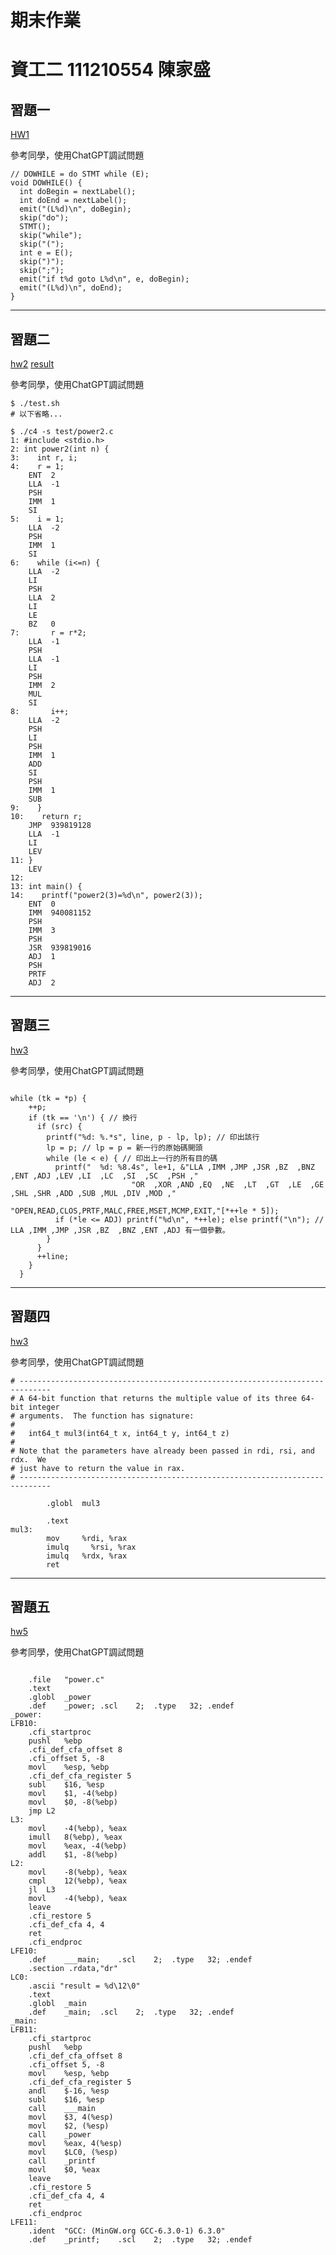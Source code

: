 # 期末作業
# 資工二 111210554 陳家盛

## 習題一

[HW1](https://github.com/Jonathan-es/_sp/tree/main/hw1/03c-compiler3)

參考同學，使用ChatGPT調試問題
```
// DOWHILE = do STMT while (E);
void DOWHILE() {
  int doBegin = nextLabel();
  int doEnd = nextLabel();
  emit("(L%d)\n", doBegin);
  skip("do");
  STMT();
  skip("while");
  skip("(");
  int e = E();
  skip(")");
  skip(";");
  emit("if t%d goto L%d\n", e, doBegin);
  emit("(L%d)\n", doEnd);
}

```

---

## 習題二

[hw2](https://github.com/Jonathan-es/_sp/tree/main/hw2)
[result](https://github.com/Jonathan-es/_sp/blob/main/hw2/result.md)

參考同學，使用ChatGPT調試問題
```
$ ./test.sh
# 以下省略...

$ ./c4 -s test/power2.c
1: #include <stdio.h>
2: int power2(int n) {
3:    int r, i;
4:    r = 1;
    ENT  2
    LLA  -1
    PSH 
    IMM  1
    SI  
5:    i = 1;
    LLA  -2
    PSH 
    IMM  1
    SI  
6:    while (i<=n) {
    LLA  -2
    LI  
    PSH 
    LLA  2
    LI  
    LE  
    BZ   0
7:       r = r*2;
    LLA  -1
    PSH 
    LLA  -1
    LI  
    PSH 
    IMM  2
    MUL 
    SI  
8:       i++;
    LLA  -2
    PSH 
    LI  
    PSH 
    IMM  1
    ADD 
    SI  
    PSH 
    IMM  1
    SUB 
9:    }
10:    return r;
    JMP  939819128
    LLA  -1
    LI  
    LEV 
11: }
    LEV 
12: 
13: int main() {
14:    printf("power2(3)=%d\n", power2(3));
    ENT  0
    IMM  940081152
    PSH 
    IMM  3
    PSH 
    JSR  939819016
    ADJ  1
    PSH 
    PRTF
    ADJ  2
```

---

## 習題三

[hw3](https://github.com/Jonathan-es/_sp/tree/main/hw3)

參考同學，使用ChatGPT調試問題
```
```
```
while (tk = *p) {
    ++p;
    if (tk == '\n') { // 換行
      if (src) {
        printf("%d: %.*s", line, p - lp, lp); // 印出該行
        lp = p; // lp = p = 新一行的原始碼開頭
        while (le < e) { // 印出上一行的所有目的碼
          printf("  %d: %8.4s", le+1, &"LLA ,IMM ,JMP ,JSR ,BZ  ,BNZ ,ENT ,ADJ ,LEV ,LI  ,LC  ,SI  ,SC  ,PSH ,"
                           "OR  ,XOR ,AND ,EQ  ,NE  ,LT  ,GT  ,LE  ,GE  ,SHL ,SHR ,ADD ,SUB ,MUL ,DIV ,MOD ,"
                           "OPEN,READ,CLOS,PRTF,MALC,FREE,MSET,MCMP,EXIT,"[*++le * 5]);
          if (*le <= ADJ) printf("%d\n", *++le); else printf("\n"); // LLA ,IMM ,JMP ,JSR ,BZ  ,BNZ ,ENT ,ADJ 有一個參數。
        }
      }
      ++line;
    }
  }
```

---

## 習題四

[hw3](https://github.com/Jonathan-es/_sp/tree/main/hw4)

參考同學，使用ChatGPT調試問題
```
# -----------------------------------------------------------------------------
# A 64-bit function that returns the multiple value of its three 64-bit integer
# arguments.  The function has signature:
#
#   int64_t mul3(int64_t x, int64_t y, int64_t z)
#
# Note that the parameters have already been passed in rdi, rsi, and rdx.  We
# just have to return the value in rax.
# -----------------------------------------------------------------------------

        .globl  mul3
        
        .text
mul3:
        mov     %rdi, %rax
        imulq     %rsi, %rax
        imulq   %rdx, %rax
        ret    
```

---

## 習題五

[hw5](https://github.com/Jonathan-es/_sp/tree/main/hw5)

參考同學，使用ChatGPT調試問題

```
```
```
	.file	"power.c"
	.text
	.globl	_power
	.def	_power;	.scl	2;	.type	32;	.endef
_power:
LFB10:
	.cfi_startproc
	pushl	%ebp
	.cfi_def_cfa_offset 8
	.cfi_offset 5, -8
	movl	%esp, %ebp
	.cfi_def_cfa_register 5
	subl	$16, %esp
	movl	$1, -4(%ebp)
	movl	$0, -8(%ebp)
	jmp	L2
L3:
	movl	-4(%ebp), %eax
	imull	8(%ebp), %eax
	movl	%eax, -4(%ebp)
	addl	$1, -8(%ebp)
L2:
	movl	-8(%ebp), %eax
	cmpl	12(%ebp), %eax
	jl	L3
	movl	-4(%ebp), %eax
	leave
	.cfi_restore 5
	.cfi_def_cfa 4, 4
	ret
	.cfi_endproc
LFE10:
	.def	___main;	.scl	2;	.type	32;	.endef
	.section .rdata,"dr"
LC0:
	.ascii "result = %d\12\0"
	.text
	.globl	_main
	.def	_main;	.scl	2;	.type	32;	.endef
_main:
LFB11:
	.cfi_startproc
	pushl	%ebp
	.cfi_def_cfa_offset 8
	.cfi_offset 5, -8
	movl	%esp, %ebp
	.cfi_def_cfa_register 5
	andl	$-16, %esp
	subl	$16, %esp
	call	___main
	movl	$3, 4(%esp)
	movl	$2, (%esp)
	call	_power
	movl	%eax, 4(%esp)
	movl	$LC0, (%esp)
	call	_printf
	movl	$0, %eax
	leave
	.cfi_restore 5
	.cfi_def_cfa 4, 4
	ret
	.cfi_endproc
LFE11:
	.ident	"GCC: (MinGW.org GCC-6.3.0-1) 6.3.0"
	.def	_printf;	.scl	2;	.type	32;	.endef
```

```
